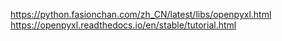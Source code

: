 https://python.fasionchan.com/zh_CN/latest/libs/openpyxl.html
https://openpyxl.readthedocs.io/en/stable/tutorial.html
